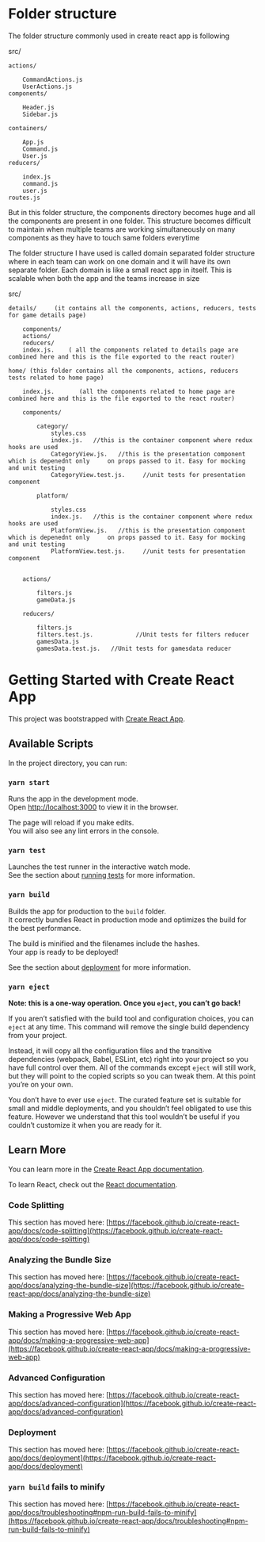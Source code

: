 # Folder structure
The folder structure commonly used in create react app is following

src/

	actions/

		CommandActions.js
		UserActions.js
	components/

		Header.js
		Sidebar.js

	containers/

		App.js
		Command.js
		User.js
	reducers/

		index.js
		command.js
		user.js
	routes.js

But in this folder structure, the components directory becomes huge and all the components are present in one folder. This structure becomes difficult to maintain when multiple teams are working simultaneously on many components as they have to touch same folders everytime

The folder structure I have used is called domain separated folder structure where in each team can work on one domain and it will have its own separate folder. Each domain is like a small react app in itself. This is scalable when both the app and the teams increase in size


src/

	details/     (it contains all the components, actions, reducers, tests for game details page)
		
		components/
		actions/
		reducers/
		index.js.    ( all the components related to details page are combined here and this is the file exported to the react router)

	home/ (this folder contains all the components, actions, reducers tests related to home page)
		
		index.js.       (all the components related to home page are combined here and this is the file exported to the react router)
		
		components/

			category/
				styles.css
				index.js.   //this is the container component where redux hooks are used
				CategoryView.js.   //this is the presentation component which is depenednt only 	on props passed to it. Easy for mocking and unit testing
				CategoryView.test.js.     //unit tests for presentation component

			platform/

				styles.css
				index.js.   //this is the container component where redux hooks are used
				PlatformView.js.   //this is the presentation component which is depenednt only 	on props passed to it. Easy for mocking and unit testing
				PlatformView.test.js.     //unit tests for presentation component


		actions/

			filters.js
			gameData.js

		reducers/
		
			filters.js
			filters.test.js.            //Unit tests for filters reducer
			gamesData.js
			gamesData.test.js.   //Unit tests for gamesdata reducer





# Getting Started with Create React App

This project was bootstrapped with [Create React App](https://github.com/facebook/create-react-app).

## Available Scripts

In the project directory, you can run:

### `yarn start`

Runs the app in the development mode.\
Open [http://localhost:3000](http://localhost:3000) to view it in the browser.

The page will reload if you make edits.\
You will also see any lint errors in the console.

### `yarn test`

Launches the test runner in the interactive watch mode.\
See the section about [running tests](https://facebook.github.io/create-react-app/docs/running-tests) for more information.

### `yarn build`

Builds the app for production to the `build` folder.\
It correctly bundles React in production mode and optimizes the build for the best performance.

The build is minified and the filenames include the hashes.\
Your app is ready to be deployed!

See the section about [deployment](https://facebook.github.io/create-react-app/docs/deployment) for more information.

### `yarn eject`

**Note: this is a one-way operation. Once you `eject`, you can’t go back!**

If you aren’t satisfied with the build tool and configuration choices, you can `eject` at any time. This command will remove the single build dependency from your project.

Instead, it will copy all the configuration files and the transitive dependencies (webpack, Babel, ESLint, etc) right into your project so you have full control over them. All of the commands except `eject` will still work, but they will point to the copied scripts so you can tweak them. At this point you’re on your own.

You don’t have to ever use `eject`. The curated feature set is suitable for small and middle deployments, and you shouldn’t feel obligated to use this feature. However we understand that this tool wouldn’t be useful if you couldn’t customize it when you are ready for it.

## Learn More

You can learn more in the [Create React App documentation](https://facebook.github.io/create-react-app/docs/getting-started).

To learn React, check out the [React documentation](https://reactjs.org/).

### Code Splitting

This section has moved here: [https://facebook.github.io/create-react-app/docs/code-splitting](https://facebook.github.io/create-react-app/docs/code-splitting)

### Analyzing the Bundle Size

This section has moved here: [https://facebook.github.io/create-react-app/docs/analyzing-the-bundle-size](https://facebook.github.io/create-react-app/docs/analyzing-the-bundle-size)

### Making a Progressive Web App

This section has moved here: [https://facebook.github.io/create-react-app/docs/making-a-progressive-web-app](https://facebook.github.io/create-react-app/docs/making-a-progressive-web-app)

### Advanced Configuration

This section has moved here: [https://facebook.github.io/create-react-app/docs/advanced-configuration](https://facebook.github.io/create-react-app/docs/advanced-configuration)

### Deployment

This section has moved here: [https://facebook.github.io/create-react-app/docs/deployment](https://facebook.github.io/create-react-app/docs/deployment)

### `yarn build` fails to minify

This section has moved here: [https://facebook.github.io/create-react-app/docs/troubleshooting#npm-run-build-fails-to-minify](https://facebook.github.io/create-react-app/docs/troubleshooting#npm-run-build-fails-to-minify)
